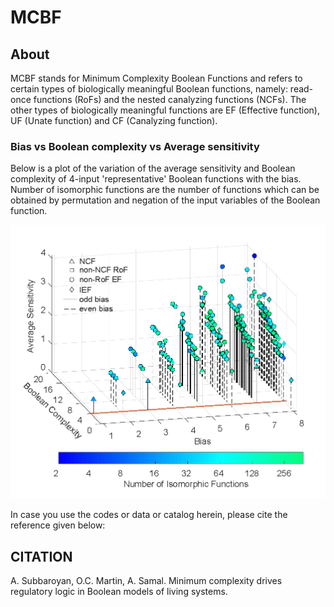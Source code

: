# MCBF

## About
MCBF stands for Minimum Complexity Boolean Functions and refers to certain types of biologically meaningful Boolean functions, namely: read-once functions (RoFs) and the nested canalyzing functions (NCFs). The other types of biologically meaningful functions are EF (Effective function), UF (Unate function) and CF (Canalyzing function).

### Bias vs Boolean complexity vs Average sensitivity
Below is a plot of the variation of the average sensitivity and Boolean complexity of 4-input 'representative' Boolean functions with the bias. Number of isomorphic functions are the number of functions which can be obtained by permutation and negation of the input variables of the Boolean function.

<img src="3d_bias_as_bc_plot.png">



In case you use the codes or data or catalog herein, please cite the reference given below: 

## CITATION
A. Subbaroyan, O.C. Martin, A. Samal. Minimum complexity drives regulatory logic in Boolean models of living systems. 
